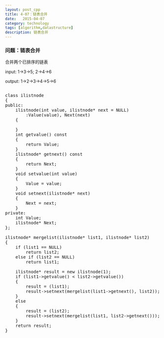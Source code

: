 ```yaml
---
layout: post_cpp
title: 4-07：链表合并
date:   2015-04-07
category: technology
tags: [algorithm,datastructure]
description: 链表合并
---
```


### 问题：链表合并

合并两个已排序的链表

input:	1->3->5;	2->4->6

output:	1->2->3->4->5->6 <!-- more -->

<pre class="brush: cpp">

class ilistnode
{
public:
	ilistnode(int value, ilistnode* next = NULL)
		:Value(value), Next(next)
	{

	}
	int getvalue() const
	{
		return Value;
	}
	ilistnode* getnext() const
	{
		return Next;
	}
	void setvalue(int value)
	{
		Value = value;
	}
	void setnext(ilistnode* next)
	{
		Next = next;
	}
private:
	int Value;
	ilistnode* Next;
};

ilistnode* mergelist(ilistnode* list1, ilistnode* list2)
{
	if (list1 == NULL)
		return list2;
	else if (list2 == NULL)
		return list1;

	ilistnode* result = new ilistnode(1);
	if (list1->getvalue() < list2->getvalue())
	{
		result = (list1);
		result->setnext(mergelist(list1->getnext(), list2));
	}
	else
	{
		result = (list2);
		result->setnext(mergelist(list1, list2->getnext()));
	}
	return result;
}

</pre>
